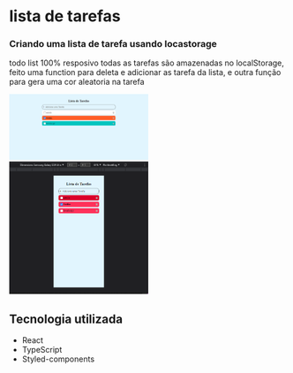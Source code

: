 # lista de tarefas

### Criando uma lista de tarefa usando locastorage 

<p>
    todo list 100% resposivo todas as tarefas são amazenadas no localStorage, feito uma function para deleta e adicionar as tarefa da lista, e outra função para gera uma cor aleatoria na tarefa
</p>
<div>
    <img style="width: 50%" src="./src/img/todo-list-web.png" alt="todo list web">
    <img style="width: 50%" src="./src/img/list-mob.png" alt="todo list mobile">
</div>

## Tecnologia utilizada

- React
- TypeScript
- Styled-components